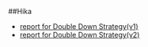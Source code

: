 ##Hika
- [report for Double Down Strategy(v1)](./Doc/v1/report_for_double_down_strategy_v1.md)
- [report for Double Down Strategy(v2)](./Doc/v2/report_for_double_down_strategy_v2.md)
